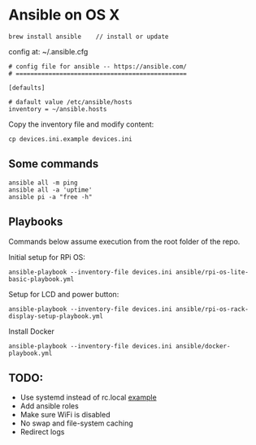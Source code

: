 # Ansible on OS X

```
brew install ansible    // install or update
```

config at: ~/.ansible.cfg

```
# config file for ansible -- https://ansible.com/
# ===============================================

[defaults]

# dafault value /etc/ansible/hosts
inventory = ~/ansible.hosts
```

Copy the inventory file and modify content:
```
cp devices.ini.example devices.ini
```

## Some commands
```
ansible all -m ping
ansible all -a 'uptime'
ansible pi -a "free -h"
```

## Playbooks
Commands below assume execution from the root folder of the repo.

Initial setup for RPi OS:
```
ansible-playbook --inventory-file devices.ini ansible/rpi-os-lite-basic-playbook.yml
```

Setup for LCD and power button:
```
ansible-playbook --inventory-file devices.ini ansible/rpi-os-rack-display-setup-playbook.yml
```

Install Docker
```
ansible-playbook --inventory-file devices.ini ansible/docker-playbook.yml
```

## TODO:
- Use systemd instead of rc.local [example](https://github.com/UCTRONICS/SKU_RM0004/issues/3)
- Add ansible roles
- Make sure WiFi is disabled
- No swap and file-system caching
- Redirect logs
